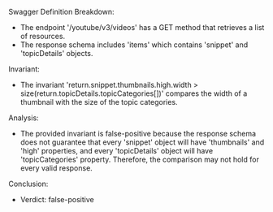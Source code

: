 Swagger Definition Breakdown:
- The endpoint '/youtube/v3/videos' has a GET method that retrieves a list of resources.
- The response schema includes 'items' which contains 'snippet' and 'topicDetails' objects.

Invariant:
- The invariant 'return.snippet.thumbnails.high.width > size(return.topicDetails.topicCategories[])' compares the width of a thumbnail with the size of the topic categories.

Analysis:
- The provided invariant is false-positive because the response schema does not guarantee that every 'snippet' object will have 'thumbnails' and 'high' properties, and every 'topicDetails' object will have 'topicCategories' property. Therefore, the comparison may not hold for every valid response.

Conclusion:
- Verdict: false-positive
